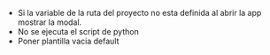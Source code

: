 - Si la variable de la ruta del proyecto no esta definida al abrir la app mostrar la modal.
- No se ejecuta el script de python
- Poner plantilla vacia default

